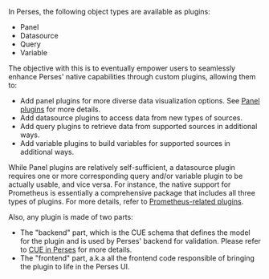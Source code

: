 In Perses, the following object types are available as plugins:

* Panel
* Datasource
* Query
* Variable

The objective with this is to eventually empower users to seamlessly enhance Perses' native capabilities through custom plugins, allowing them to:

* Add panel plugins for more diverse data visualization options. See [Panel plugins](./panels.md) for more details.
* Add datasource plugins to access data from new types of sources.
* Add query plugins to retrieve data from supported sources in additional ways.
* Add variable plugins to build variables for supported sources in additional ways.

While Panel plugins are relatively self-sufficient, a datasource plugin requires one or more corresponding query and/or variable plugin to be actually usable, and vice versa. For instance, the native support for Prometheus is essentially a comprehensive package that includes all three types of plugins. For more details, refer to [Prometheus-related plugins](./prometheus.md).

Also, any plugin is made of two parts:

* The "backend" part, which is the CUE schema that defines the model for the plugin and is used by Perses' backend for validation. Please refer to [CUE in Perses](./cue.md) for more details.
* The "frontend" part, a.k.a all the frontend code responsible of bringing the plugin to life in the Perses UI.